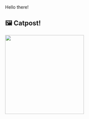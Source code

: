 Hello there!



## 🖼️ Catpost!

<sub>
    <img src="https://cdn2.thecatapi.com/images/7ak.jpg" height="256">
</sub>

